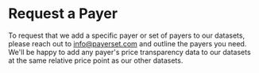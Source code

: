 # Request a Payer

To request that we add a specific payer or set of payers to our datasets, please reach out to [info@payerset.com](mailto:info@payerset.com) and outline the payers you need. We'll be happy to add any payer's price transparency data to our datasets at the same relative price point as our other datasets.&#x20;
